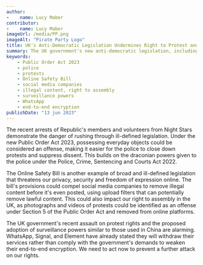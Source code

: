 ```yaml
---
author:
-    name: Lucy Maber
contributor:
-    name: Lucy Maber
imageUrl: /media/PP.png
imageAlt: "Pirate Party Logo"
title: UK's Anti-Democratic Legislation Undermines Right to Protest and Free Speech
summary: The UK government's new anti-democratic legislation, including the Public Order Act 2023 and the Online Safety Bill, are being criticized for their broad and ill-defined powers that could suppress protests and restrict free speech online. The Public Order Act has already been used to arrest protesters and confiscate innocent items, while the Online Safety Bill's provisions could lead to censorship of legal content and surveillance of private messages. Critics are calling on parliamentarians to act to protect citizens' rights.
keywords: 
    - Public Order Act 2023
    - police
    - protests
    - Online Safety Bill
    - social media companies
    - illegal content, right to assembly
    - surveillance powers
    - WhatsApp
    - end-to-end encryption
publishDate: "13 jun 2023"
---
```

The recent arrests of Republic's members and volunteers from Night Stars demonstrate the danger of rushing through ill-defined legislation. Under the new Public Order Act 2023, possessing everyday objects could be considered an offense, making it easier for the police to close down protests and suppress dissent. This builds on the draconian powers given to the police under the Police, Crime, Sentencing and Courts Act 2022.

The Online Safety Bill is another example of broad and ill-defined legislation that threatens our privacy, security and freedom of expression online. The bill's provisions could compel social media companies to remove illegal content before it's even posted, using upload filters that can potentially remove lawful content. This could also impact our right to assembly in the UK, as photographs and videos of protests could be identified as an offense under Section 5 of the Public Order Act and removed from online platforms.

The UK government's recent assault on protest rights and the proposed adoption of surveillance powers similar to those used in China are alarming. WhatsApp, Signal, and Element have already stated they will withdraw their services rather than comply with the government's demands to weaken their end-to-end encryption. We need to act now to prevent a further attack on our rights.
